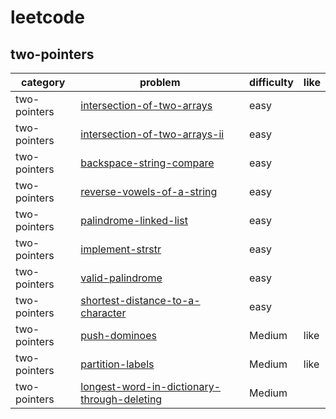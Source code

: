 # leetcode 

## two-pointers
| category  | problem | difficulty | like | 
| ------------- | ------------- | ------------- | ---------|
|two-pointers|[intersection-of-two-arrays](intersection-of-two-arrays)|easy|  
|two-pointers|[intersection-of-two-arrays-ii](intersection-of-two-arrays-ii)|easy|
|two-pointers|[backspace-string-compare](backspace-string-compare)|easy|
|two-pointers|[reverse-vowels-of-a-string](reverse-vowels-of-a-string)|easy|
|two-pointers|[palindrome-linked-list](palindrome-linked-list)|easy|
|two-pointers|[implement-strstr](implement-strstr)|easy|
|two-pointers|[valid-palindrome](valid-palindrome)|easy|
|two-pointers|[shortest-distance-to-a-character](shortest-distance-to-a-character)|easy|
|two-pointers|[push-dominoes](push-dominoes)|Medium|like|
|two-pointers|[partition-labels](partition-labels)|Medium|like|
|two-pointers|[longest-word-in-dictionary-through-deleting](longest-word-in-dictionary-through-deleting)|Medium|